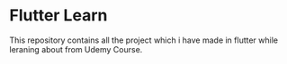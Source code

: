 # Flutter Learn
This repository contains all the project which i have made in flutter while leraning about from Udemy Course.